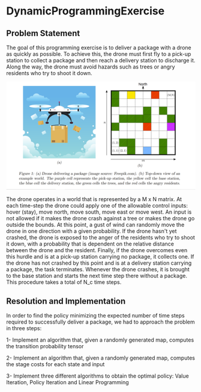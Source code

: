 # DynamicProgrammingExercise

## Problem Statement

The goal of this programming exercise is to deliver a package with a drone as quickly as
possible. To achieve this, the drone must first fly to a pick-up station to collect a package and
then reach a delivery station to discharge it. Along the way, the drone must avoid hazards such
as trees or angry residents who try to shoot it down.

![alt text](https://github.com/Abumze978/DynamicProgrammingExercise/blob/main/Screenshot%20(23).png)


The drone operates in a world that is represented by a M x N matrix. At each time-step the drone could apply one of the allowable control inputs: 
hover (stay), move north, move south, move east or move west. An input is not allowed if it makes the drone crash against 
a tree or makes the drone go outside the bounds.
At this point, a gust of wind can randomly move the drone in one direction with a given probability. 
If the drone hasn't yet crashed, the drone is exposed to the anger of the residents who try to shoot it down, with a probability that is dependent on the relative distance between the drone and the resident.
Finally, if the drone overcomes even this hurdle and is at a pick-up station carrying no package,
it collects one. If the drone has not crashed by this point and is at a delivery station
carrying a package, the task terminates. Whenever the drone crashes, it is brought to the base station and starts the next time step there without a package. This procedure takes a total of N_c time steps. 

## Resolution and Implementation

In order to find the policy minimizing the expected number of time steps required to successfully deliver a
package, we had to approach the problem in three steps:

1- Implement an algorithm that, given a randomly generated map, computes the transition probability tensor

2- Implement an algorithm that, given a randomly generated map, computes the stage costs for each state and input

3- Implement three different algorithms to obtain the optimal policy: Value Iteration, Policy Iteration and Linear Programming





